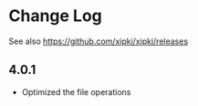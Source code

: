 
# Change Log

See also <https://github.com/xipki/xipki/releases>

## 4.0.1
 - Optimized the file operations
